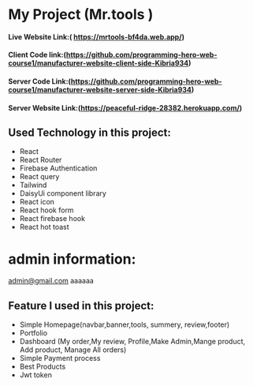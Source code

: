 # My Project (Mr.tools )

#### Live Website Link:( https://mrtools-bf4da.web.app/)

#### Client Code link:(https://github.com/programming-hero-web-course1/manufacturer-website-client-side-Kibria934)

#### Server Code Link:(https://github.com/programming-hero-web-course1/manufacturer-website-server-side-Kibria934)

#### Server Website Link:(https://peaceful-ridge-28382.herokuapp.com/)

## Used Technology in this project:

- React
- React Router
- Firebase Authentication
- React query
- Tailwind
- DaisyUi component library
- React icon
- React hook form
- React firebase hook
- React hot toast

# admin information:

admin@gmail.com
aaaaaa

## Feature I used in this project:

- Simple Homepage(navbar,banner,tools, summery, review,footer)
- Portfolio
- Dashboard (My order,My review, Profile,Make Admin,Mange product, Add product, Manage All orders)
- Simple Payment process
- Best Products
- Jwt token
